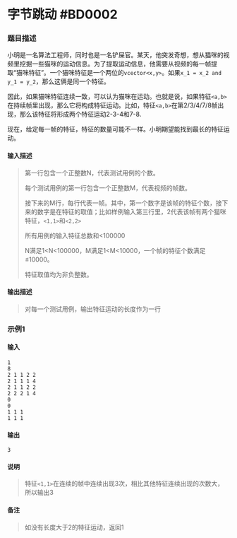 # 字节跳动 #BD0002

### 题目描述

小明是一名算法工程师，同时也是一名铲屎官。某天，他突发奇想，想从猫咪的视频里挖掘一些猫咪的运动信息。为了提取运动信息，他需要从视频的每一帧提取“猫咪特征”。一个猫咪特征是一个两位的`vcector<x,y>`。如果`x_1 = x_2 and y_1 = y_2`，那么这俩是同一个特征。

因此，如果猫咪特征连续一致，可以认为猫咪在运动。也就是说，如果特征`<a,b>`在持续帧里出现，那么它将构成特征运动。比如，特征`<a,b>`在第2/3/4/7/8帧出现，那么该特征将形成两个特征运动2-3-4和7-8.

现在，给定每一帧的特征，特征的数量可能不一样。小明期望能找到最长的特征运动。

#### 输入描述

> 第一行包含一个正整数N，代表测试用例的个数。
>
> 每个测试用例的第一行包含一个正整数M，代表视频的帧数。
>
> 接下来的M行，每行代表一帧。其中，第一个数字是该帧的特征个数，接下来的数字是在特征的取值；比如样例输入第三行里，2代表该帧有两个猫咪特征，`<1,1>`和`<2,2>`
>
> 所有用例的输入特征总数和<100000
>
> N满足1<N<100000，M满足1<M<10000，一个帧的特征个数满足≤10000。
>
> 特征取值均为非负整数。

#### 输出描述

> 对每一个测试用例，输出特征运动的长度作为一行



### 示例1

#### 输入

```
1
8
2 1 1 2 2
2 1 1 1 4
2 1 1 2 2
2 2 2 1 4
0
0
1 1 1
1 1 1
```

#### 输出

```
3
```

#### 说明

> 特征`<1,1>`在连续的帧中连续出现3次，相比其他特征连续出现的次数大，所以输出3

#### 备注

> 如没有长度大于2的特征运动，返回1




